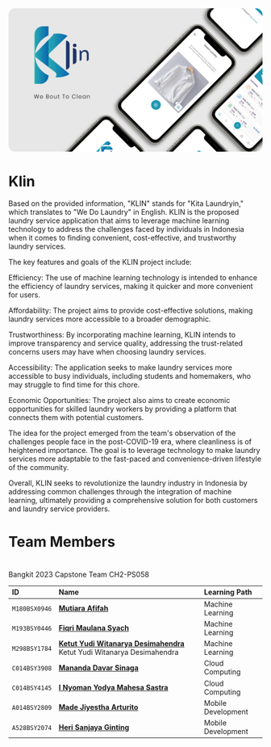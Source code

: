 <img src="https://github.com/bangkit-klin/.github/blob/main/assets/mockup_app.png">

# Klin
Based on the provided information, "KLIN" stands for "Kita Laundryin," which translates to "We Do Laundry" in English. KLIN is the proposed laundry service application that aims to leverage machine learning technology to address the challenges faced by individuals in Indonesia when it comes to finding convenient, cost-effective, and trustworthy laundry services.

The key features and goals of the KLIN project include:

Efficiency: The use of machine learning technology is intended to enhance the efficiency of laundry services, making it quicker and more convenient for users.

Affordability: The project aims to provide cost-effective solutions, making laundry services more accessible to a broader demographic.

Trustworthiness: By incorporating machine learning, KLIN intends to improve transparency and service quality, addressing the trust-related concerns users may have when choosing laundry services.

Accessibility: The application seeks to make laundry services more accessible to busy individuals, including students and homemakers, who may struggle to find time for this chore.

Economic Opportunities: The project also aims to create economic opportunities for skilled laundry workers by providing a platform that connects them with potential customers.

The idea for the project emerged from the team's observation of the challenges people face in the post-COVID-19 era, where cleanliness is of heightened importance. The goal is to leverage technology to make laundry services more adaptable to the fast-paced and convenience-driven lifestyle of the community.

Overall, KLIN seeks to revolutionize the laundry industry in Indonesia by addressing common challenges through the integration of machine learning, ultimately providing a comprehensive solution for both customers and laundry service providers.
###

# Team Members
#
Bangkit 2023 Capstone Team CH2-PS058


| ID              | Name                              | Learning Path       |
|:----------------|:----------------------------------|:--------------------|
| `M180BSX0946`   | **[Mutiara Afifah](https://github.com/Mautiarap)**                    | Machine Learning    |
| `M193BSY0446`   | **[Fiqri Maulana Syach](https://github.com/dibfira)**               | Machine Learning    |
| `M298BSY1784`   | **[Ketut Yudi Witanarya Desimahendra](https://github.com/yudiwtnrya)**   Ketut Yudi Witanarya Desimahendra | Machine Learning    |
| `C014BSY3908`   | **[Mananda Davar Sinaga](https://github.com/Mndavr)**              | Cloud Computing     |
| `C014BSY4145`   | **[I Nyoman Yodya Mahesa Sastra](https://github.com/yodyamahesa)**      | Cloud Computing     |
| `A014BSY2809`   | **[Made Jiyestha Arturito](https://github.com/mdarturito)**             | Mobile Development  |
| `A528BSY2074`   | **[Heri Sanjaya Ginting](https://github.com/gintingherisanjaya)**                 | Mobile Development  |
